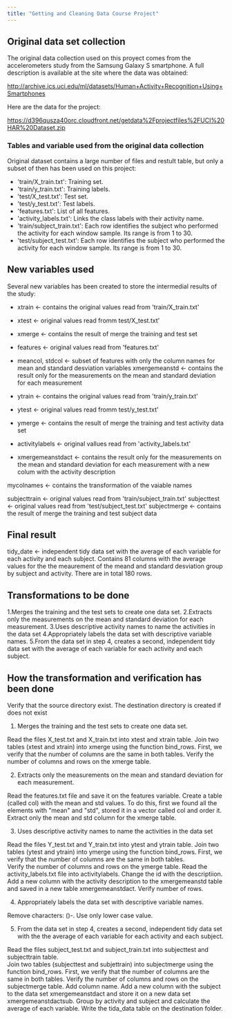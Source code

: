 ```yaml
---
title: "Getting and Cleaning Data Course Project"
---
```


## Original data set collection

The original data collection used on this proyect comes from the accelerometers study from the Samsung Galaxy S smartphone. A full description is available at the site where the data was obtained:

http://archive.ics.uci.edu/ml/datasets/Human+Activity+Recognition+Using+Smartphones

Here are the data for the project:

https://d396qusza40orc.cloudfront.net/getdata%2Fprojectfiles%2FUCI%20HAR%20Dataset.zip

### Tables and variable used from the original data collection
Original dataset contains a large number of files and restult table, but only a subset of then has been used on this project:

* 'train/X_train.txt': Training set.
* 'train/y_train.txt': Training labels.
* 'test/X_test.txt': Test set.
* 'test/y_test.txt': Test labels.
* 'features.txt': List of all features.
* 'activity_labels.txt': Links the class labels with their activity name.
* 'train/subject_train.txt': Each row identifies the subject who performed the activity for each window sample. Its range is from 1 to 30. 
* 'test/subject_test.txt': Each row identifies the subject who performed the activity for each window sample. Its range is from 1 to 30. 

## New variables used 
Several new variables has been created to store the intermedial results of the study:

* xtrain <- contains the original values read from 'train/X_train.txt'
* xtest <- original values read fromm test/X_test.txt'
* xmerge <- contains the result of merge the training and test set

* features <- original values read from 'features.txt'
* meancol, stdcol <- subset of features with only the column names for mean and standard desviation variables
xmergemeanstd <- contains the result only for the measurements on the mean and standard deviation for each measurement 

* ytrain <- contains the original values read from 'train/y_train.txt'
* ytest <- original values read fromm test/y_test.txt'
* ymerge <- contains the result of merge the training and test activity data set
* activitylabels <- original vallues read from 'activity_labels.txt'
* xmergemeanstdact <- contains the result only for the measurements on the mean and standard deviation for each measurement with a new colum with the activity description

mycolnames <- contains the transformation of the vaiable names

subjecttrain <- original values read from 'train/subject_train.txt'
subjecttest <- original values read from 'test/subject_test.txt'
subjectmerge <- contains the result of merge the training and test subject data

## Final result 
tidy_date <- independent tidy data set with the average of each variable for each activity and each subject.  Contains 81 columns with the average values for the the meaurement of the meand and standard desviation group by subject and activity.  There are in total 180 rows.

## Transformations to be done
1.Merges the training and the test sets to create one data set.
2.Extracts only the measurements on the mean and standard deviation for each measurement.
3.Uses descriptive activity names to name the activities in the data set
4.Appropriately labels the data set with descriptive variable names.
5.From the data set in step 4, creates a second, independent tidy data set with the average of each variable for each activity and each subject.

## How the transformation and verification has been done
Verify that the source directory exist.  The destination directory is created if does not exist
  
  
1. Merges the training and the test sets to create one data set.
  
Read the files X_test.txt and X_train.txt into xtest and xtrain table. 
Join two tables (xtest and xtrain) into xmerge using the function bind_rows.
First, we verify that the number of columns are the same in both tables.
Verify the number of columns and rows on the xmerge table.
  
2. Extracts only the measurements on the mean and standard deviation for each measurement.
 
Read the features.txt file and save it on the features variable.
Create a table (called col) with the mean and std values.  To do this, first we found all the elements with "mean" and "std", stored it in a vector called col and order it.
Extract only the mean and std column for the xmerge table.

  
3. Uses descriptive activity names to name the activities in the data set
  
Read the files Y_test.txt and Y_train.txt into ytest and ytrain table.
Join two tables (ytest and ytrain) into ymerge using the function bind_rows.
First, we verify that the number of columns are the same in both tables.  
Verify the number of columns and rows on the ymerge table.
Read the activity_labels.txt file into activitylabels.
Change the id with the descriptiion.  
Add a new column with the activity description to the xmergemeanstd table and saved in a new table xmergemeanstdact.
Verify number of rows.
  
  
4. Appropriately labels the data set with descriptive variable names.

Remove characters: ()-.
Use only lower case value.
    
5. From the data set in step 4, creates a second, independent tidy data set with the the average of each variable for each activity and each subject.

Read the files subject_test.txt and subject_train.txt into subjecttest and subjecttrain table.  
Join two tables (subjecttest and subjettrain) into subjectmerge using the function bind_rows.
First, we verify that the number of columns are the same in both tables.
Verify the number of columns and rows on the subjectmerge table.
Add column name.
Add a new column with the subject to the data set xmergemeanstdact and store it on a new data set xmergemeanstdactsub.
Group by activity and subject and calculate the average of each variable.
Write the tida_data table on the destination folder.

